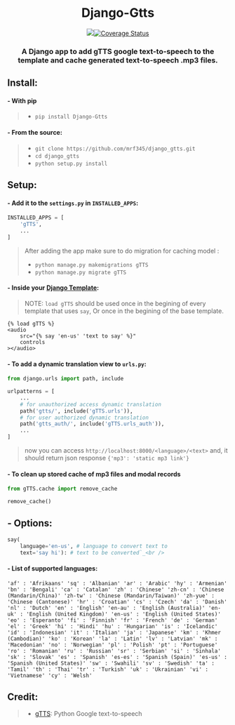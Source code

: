 <h1 align='center'> Django-Gtts </h1>
<p align='center'>
<a href='https://travis-ci.com/mrf345/django_gtts'><img src='https://travis-ci.com/mrf345/django_gtts.svg?branch=master' /></a><a href='https://coveralls.io/github/mrf345/django_gtts?branch=master'><img src='https://coveralls.io/repos/github/mrf345/django_gtts/badge.svg?branch=master' alt='Coverage Status' /></a>
</p>
<h3 align='center'>
    A Django app to add gTTS google text-to-speech to the template 
    and cache generated text-to-speech .mp3 files.
</h3>

## Install:

#### - With pip
> - `pip install Django-Gtts` <br />

#### - From the source:
> - `git clone https://github.com/mrf345/django_gtts.git`<br />
> - `cd django_gtts` <br />
> - `python setup.py install`

## Setup:
#### - Add it to the `settings.py` in `INSTALLED_APPS`:
```python
INSTALLED_APPS = [
    'gTTS',
    ...
]
```
> After adding the app make sure to do migration for caching model :
> - `python manage.py makemigrations gTTS`
> - `python manage.py migrate gTTS`

#### - Inside your [Django Template](https://docs.djangoproject.com/en/2.2/topics/templates/):
> NOTE: `load gTTS` should be used once in the begining of every template that uses `say`, Or once in the begining of the base template.
```jinja
{% load gTTS %}
<audio
    src="{% say 'en-us' 'text to say' %}"
    controls
></audio>
```

#### - To add a dynamic translation view to `urls.py`: 
```python
from django.urls import path, include

urlpatterns = [
    ...
    # for unauthorized access dynamic translation 
    path('gtts/', include('gTTS.urls')),
    # for user authorized dynamic translation
    path('gtts_auth/', include('gTTS.urls_auth')),
    ...
]
```
> now you can access `http://localhost:8000/<language>/<text>` and, it should return json response `{'mp3': 'static mp3 link'}`

#### - To clean up stored cache of mp3 files and modal records
```python
from gTTS.cache import remove_cache

remove_cache()
```


## - Options:
```python
say(
    language='en-us', # language to convert text to
    text='say hi'): # text to be converted`_<br />
```


#### - List of supported languages:

`
    'af' : 'Afrikaans'
    'sq' : 'Albanian'
    'ar' : 'Arabic'
    'hy' : 'Armenian'
    'bn' : 'Bengali'
    'ca' : 'Catalan'
    'zh' : 'Chinese'
    'zh-cn' : 'Chinese (Mandarin/China)'
    'zh-tw' : 'Chinese (Mandarin/Taiwan)'
    'zh-yue' : 'Chinese (Cantonese)'
    'hr' : 'Croatian'
    'cs' : 'Czech'
    'da' : 'Danish'
    'nl' : 'Dutch'
    'en' : 'English'
    'en-au' : 'English (Australia)'
    'en-uk' : 'English (United Kingdom)'
    'en-us' : 'English (United States)'
    'eo' : 'Esperanto'
    'fi' : 'Finnish'
    'fr' : 'French'
    'de' : 'German'
    'el' : 'Greek'
    'hi' : 'Hindi'
    'hu' : 'Hungarian'
    'is' : 'Icelandic'
    'id' : 'Indonesian'
    'it' : 'Italian'
    'ja' : 'Japanese'
    'km' : 'Khmer (Cambodian)'
    'ko' : 'Korean'
    'la' : 'Latin'
    'lv' : 'Latvian'
    'mk' : 'Macedonian'
    'no' : 'Norwegian'
    'pl' : 'Polish'
    'pt' : 'Portuguese'
    'ro' : 'Romanian'
    'ru' : 'Russian'
    'sr' : 'Serbian'
    'si' : 'Sinhala'
    'sk' : 'Slovak'
    'es' : 'Spanish'
    'es-es' : 'Spanish (Spain)'
    'es-us' : 'Spanish (United States)'
    'sw' : 'Swahili'
    'sv' : 'Swedish'
    'ta' : 'Tamil'
    'th' : 'Thai'
    'tr' : 'Turkish'
    'uk' : 'Ukrainian'
    'vi' : 'Vietnamese'
    'cy' : 'Welsh'
`

## Credit:
> - [gTTS][2c6d97b1]: Python Google text-to-speech

  [2c6d97b1]: https://github.com/pndurette/gTTS "gTTs repo"
